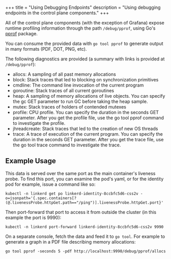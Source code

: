 +++
title = "Using Debugging Endpoints"
description = "Using debugging endpoints in the control plane components."
+++

All of the control plane components (with the exception of Grafana) expose
runtime profiling information through the path `/debug/pprof`, using Go's
[pprof](https://golang.org/pkg/net/http/pprof/) package.

You can consume the provided data with `go tool pprof` to generate output in
many formats (PDF, DOT, PNG, etc).

The following diagnostics are provided (a summary with links is provided at
`/debug/pprof`):

- allocs: A sampling of all past memory allocations
- block: Stack traces that led to blocking on synchronization primitives
- cmdline: The command line invocation of the current program
- goroutine: Stack traces of all current goroutines
- heap: A sampling of memory allocations of live objects. You can specify the gc
  GET parameter to run GC before taking the heap sample.
- mutex: Stack traces of holders of contended mutexes
- profile: CPU profile. You can specify the duration in the seconds GET
  parameter. After you get the profile file, use the go tool pprof command to
  investigate the profile.
- jhreadcreate: Stack traces that led to the creation of new OS threads
- trace: A trace of execution of the current program. You can specify the
  duration in the seconds GET parameter. After you get the trace file, use the
  go tool trace command to investigate the trace.

## Example Usage

This data is served over the same port as the main container's liveness probe.
To find this port, you can examine the pod's yaml, or for the identity pod for
example, issue a command like so:

```
kubectl -n linkerd get po linkerd-identity-8ccbfc5d6-css2v -o=jsonpath='{.spec.containers[?(@.livenessProbe.httpGet.path=="/ping")].livenessProbe.httpGet.port}'
```

Then port-forward that port to access it from outside the cluster (in this
example the port is 9990):

```
kubectl -n linkerd port-forward linkerd-identity-8ccbfc5d6-css2v 9990
```

On a separate console, fetch the data and feed it to `go tool`. For example to
generate a graph in a PDF file describing memory allocations:

```
go tool pprof -seconds 5 -pdf http://localhost:9990/debug/pprof/allocs
```


